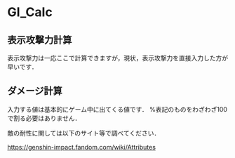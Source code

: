 # GI_Calc
## 表示攻撃力計算
表示攻撃力は一応ここで計算できますが，現状，表示攻撃力を直接入力した方が早いです．
## ダメージ計算
入力する値は基本的にゲーム中に出てくる値です．
%表記のものをわざわざ100で割る必要はありません．

敵の耐性に関しては以下のサイト等で調べてください．

https://genshin-impact.fandom.com/wiki/Attributes
